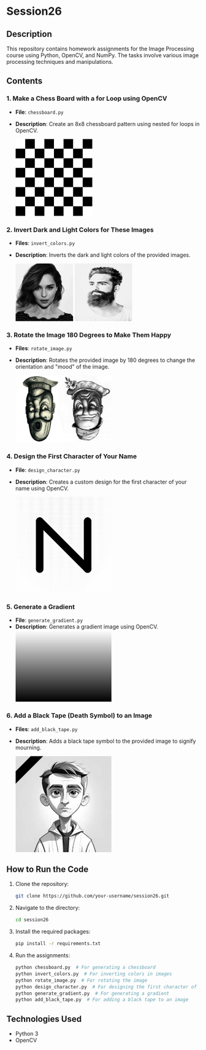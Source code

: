 # Session26

## Description
This repository contains homework assignments for the Image Processing course using Python, OpenCV, and NumPy. The tasks involve various image processing techniques and manipulations.

## Contents
### 1. Make a Chess Board with a for Loop using OpenCV
- **File**: `chessboard.py`
- **Description**: Create an 8x8 chessboard pattern using nested for loops in OpenCV.

  <img src="session26\chessboard\chessboard.jpg" width="200">

### 2. Invert Dark and Light Colors for These Images
- **Files**: `invert_colors.py`
- **Description**: Inverts the dark and light colors of the provided images.

  <img src="session26\Invert\inverted_image1.jpg" width="150">
  <img src="session26\Invert\inverted_image2.jpg" width="150" height="150">


### 3. Rotate the Image 180 Degrees to Make Them Happy 
- **Files**: `rotate_image.py`
- **Description**: Rotates the provided image by 180 degrees to change the orientation and "mood" of the image.

   <img src="session26\Rotate\rotated_image.jpg" width="250">

### 4. Design the First Character of Your Name
- **File**: `design_character.py`
- **Description**: Creates a custom design for the first character of your name using OpenCV.

   <img src="session26\first_character\letter_N.jpg" width="250">

### 5. Generate a Gradient
- **File**: `generate_gradient.py`
- **Description**: Generates a gradient image using OpenCV.
   <img src="session26\Gradient\gradient.jpg" width="250">

### 6. Add a Black Tape (Death Symbol) to an Image
- **Files**: `add_black_tape.py`
- **Description**: Adds a black tape symbol to the provided image to signify mourning.

    <img src="session26\death_symbol\death_image.jpg" width="250">

## How to Run the Code
1. Clone the repository:
   ```sh
   git clone https://github.com/your-username/session26.git
   ```

2. Navigate to the directory:
   ```sh
   cd session26
   ```

3. Install the required packages:
   ```sh
   pip install -r requirements.txt
   ```

4. Run the assignments:
   ```sh
   python chessboard.py  # For generating a chessboard
   python invert_colors.py  # For inverting colors in images
   python rotate_image.py  # For rotating the image
   python design_character.py  # For designing the first character of your name
   python generate_gradient.py  # For generating a gradient
   python add_black_tape.py  # For adding a black tape to an image
   ```

## Technologies Used
- Python 3
- OpenCV



